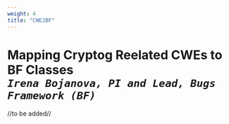 ```yaml
---
weight: 4
title: "CWE2BF"
---
```

# Mapping Cryptog Reelated CWEs to BF Classes <br/>_`Irena Bojanova, PI and Lead, Bugs Framework (BF)`_

//to be added//